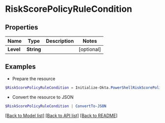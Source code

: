 # RiskScorePolicyRuleCondition
## Properties

Name | Type | Description | Notes
------------ | ------------- | ------------- | -------------
**Level** | **String** |  | [optional] 

## Examples

- Prepare the resource
```powershell
$RiskScorePolicyRuleCondition = Initialize-Okta.PowerShellRiskScorePolicyRuleCondition  -Level null
```

- Convert the resource to JSON
```powershell
$RiskScorePolicyRuleCondition | ConvertTo-JSON
```

[[Back to Model list]](../README.md#documentation-for-models) [[Back to API list]](../README.md#documentation-for-api-endpoints) [[Back to README]](../README.md)

